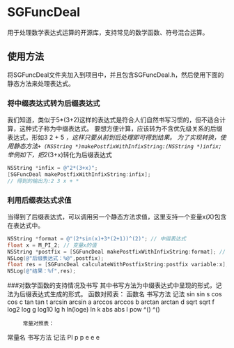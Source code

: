 # SGFuncDeal
用于处理数学表达式运算的开源库，支持常见的数学函数、符号混合运算。

## 使用方法
将SGFuncDeal文件夹加入到项目中，并且包含SGFuncDeal.h，然后使用下面的静态方法来处理表达式。
### 将中缀表达式转为后缀表达式
我们知道，类似于5*(3+2)这样的表达式是符合人们自然书写习惯的，但不适合计算，这种式子称为中缀表达式。
要想方便计算，应该转为不含优先级关系的后缀表达式，形如3 2 + 5 *，这样只要从前到后处理即可得到结果。
为了实现转换，使用静态方法`+ (NSString *)makePostfixWithInfixString:(NSString *)infix;`
举例如下，把2*(3+x)转化为后缀表达式
```Objective-C
NSString *infix = @"2*(3+x)";
[SGFuncDeal makePostfixWithInfixString:infix];
// 得到的输出为:2 3 x + *
```

### 利用后缀表达式求值
当得到了后缀表达式，可以调用另一个静态方法求值，这里支持一个变量x(X)包含在表达式中。
```Objective-C
NSString *format = @"(2*sin(x)+3*(2+1))^(2)"; // 中缀表达式
float x = M_PI_2; // 变量x的值
NSString *postfix = [SGFuncDeal makePostfixWithInfixString:format]; // 得到后缀表达式
NSLog(@"后缀表达式：%@",postfix);
float res = [SGFuncDeal calculateWithPostfixString:postfix variable:x]; // 计算结果
NSLog(@"结果：%f",res);
```

###对数学函数的支持情况及书写
其中书写方法为中缀表达式中呈现的形式，记法为后缀表达式生成的形式。
         函数对照表：
 函数名     书写方法     记法
 sin       sin         s
 cos       cos         c
 tan       tan         t
 arcsin    arcsin      a
 arccos    arccos      b
 arctan    arctan      d
 sqrt      sqrt        f
 log2      log         g
 log10     lg          h
 ln(loge)  ln          k
 abs       abs         l
 pow       ^()         ^()

         常量对照表：
 常量名     书写方法     记法
 PI        p           p
 e         e           e

